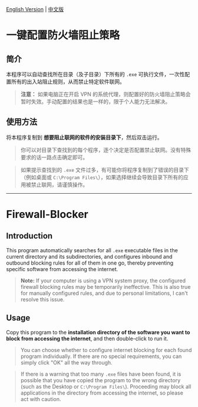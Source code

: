 [English Version](#Firewall-Blocker) | [中文版](#一键配置防火墙阻止策略)

# 一键配置防火墙阻止策略

## 简介

本程序可以自动查找所在目录（及子目录）下所有的 `.exe` 可执行文件，一次性配置所有的出入站阻止规则，从而禁止特定软件联网。  

> **注意：** 如果电脑正在开启 VPN 的系统代理，则配置好的防火墙阻止策略会暂时失效。手动配置的结果也是一样的，限于个人能力无法解决。

## 使用方法

将本程序复制到 **想要阻止联网的软件的安装目录下**，然后双击运行。

> 你可以对目录下查找到的每个程序，逐个决定是否配置禁止联网。没有特殊要求的话一路点击确定即可。

> 如果提示查找到的 `.exe` 文件过多，有可能你将程序复制到了错误的目录下（例如桌面或 `C:\Program Files\`），如果选择继续会导致目录下所有的应用被禁止联网，请谨慎操作。

-----

# Firewall-Blocker

## Introduction

This program automatically searches for all `.exe` executable files in the current directory and its subdirectories, and configures inbound and outbound blocking rules for all of them in one go, thereby preventing specific software from accessing the internet.

> **Note:** If your computer is using a VPN system proxy, the configured firewall blocking rules may be temporarily ineffective. This is also true for manually configured rules, and due to personal limitations, I can't resolve this issue.

## Usage

Copy this program to the **installation directory of the software you want to block from accessing the internet**, and then double-click to run it.

> You can choose whether to configure internet blocking for each found program individually. If there are no special requirements, you can simply click "OK" all the way through.

> If there is a warning that too many `.exe` files have been found, it is possible that you have copied the program to the wrong directory (such as the Desktop or `C:\Program Files\`). Proceeding may block all applications in the directory from accessing the internet, so please act with caution.
